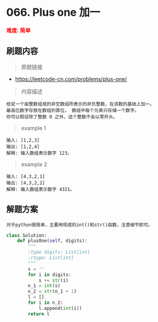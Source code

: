 # 066. Plus one 加一
**<font color=red>难度: 简单</font>**
## 刷题内容

> 原题链接
* https://leetcode-cn.com/problems/plus-one/

> 内容描述

```
给定一个由整数组成的非空数组所表示的非负整数，在该数的基础上加一。
最高位数字存放在数组的首位， 数组中每个元素只存储一个数字。
你可以假设除了整数 0 之外，这个整数不会以零开头。
```
> example 1 
```
输入: [1,2,3]
输出: [1,2,4]
解释: 输入数组表示数字 123。
```
> example 2
```
输入: [4,3,2,1]
输出: [4,3,2,2]
解释: 输入数组表示数字 4321。
```

## 解题方案
```
对于python很简单，主要用现成的int()和str()函数，注意细节即可。
```

```python
class Solution:
    def plusOne(self, digits):
        """
        :type digits: List[int]
        :rtype: List[int]
        """
        s = ''
        for i in digits:
            s += str(i)
        n_1 = int(s)
        n_2 = str(n_1 + 1)
        l = []
        for i in n_2:
            l.append(int(i))
        return l
``` 
